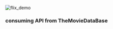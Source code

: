![flix_demo](https://user-images.githubusercontent.com/79951928/150666852-038eb71a-1e5b-493f-82b8-b1ed266e1d17.gif)
### consuming API from TheMovieDataBase
